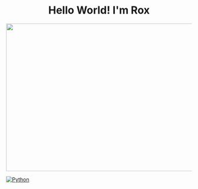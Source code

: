 <div align="center">
<h1 align="center"> Hello World! I'm Rox</h1> 
</div>

<div align="center">
 <img src="" height="400" width="800"/> 
</div>


[![Python](https://img.shields.io/badge/Python-Enthusiast-blue.svg)](https://shields.io/)


<!--
**rox-dotcom/rox-dotcom** is a ✨ _special_ ✨ repository because its `README.md` (this file) appears on your GitHub profile.

Here are some ideas to get you started:

- 🔭 I’m currently working on ...
- 🌱 I’m currently learning ...
- 👯 I’m looking to collaborate on ...
- 🤔 I’m looking for help with ...
- 💬 Ask me about ...
- 📫 How to reach me: ...
- 😄 Pronouns: ...
- ⚡ Fun fact: ...
-->
